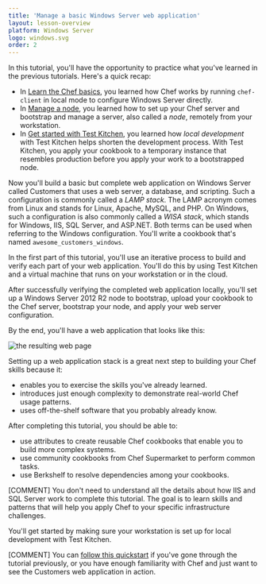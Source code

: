 ```yaml
---
title: 'Manage a basic Windows Server web application'
layout: lesson-overview
platform: Windows Server
logo: windows.svg
order: 2
---
```

In this tutorial, you'll have the opportunity to practice what you've learned in the previous tutorials. Here's a quick recap:

* In [Learn the Chef basics](/tutorials/learn-the-basics/windows/free/), you learned how Chef works by running `chef-client` in local mode to configure Windows Server directly.
* In [Manage a node](/tutorials/manage-a-node/windows/), you learned how to set up your Chef server and bootstrap and manage a server, also called a _node_, remotely from your workstation.
* In [Get started with Test Kitchen](/tutorials/local-development/windows/), you learned how _local development_ with Test Kitchen helps shorten the development process. With Test Kitchen, you apply your cookbook to a temporary instance that resembles production before you apply your work to a bootstrapped node.

Now you'll build a basic but complete web application on Windows Server called Customers that uses a web server, a database, and scripting. Such a configuration is commonly called a _LAMP stack_. The LAMP acronym comes from Linux and stands for Linux, Apache, MySQL, and PHP. On Windows, such a configuration is also commonly called a _WISA stack_, which stands for Windows, IIS, SQL Server, and ASP.NET. Both terms can be used when referring to the Windows configuration. You'll write a cookbook that's named `awesome_customers_windows`.

In the first part of this tutorial, you'll use an iterative process to build and verify each part of your web application. You'll do this by using Test Kitchen and a virtual machine that runs on your workstation or in the cloud.

After successfully verifying the completed web application locally, you'll set up a Windows Server 2012 R2 node to bootstrap, upload your cookbook to the Chef server, bootstrap your node, and apply your web server configuration.

By the end, you'll have a web application that looks like this:

![the resulting web page](misc/manage_customers_node.png)

Setting up a web application stack is a great next step to building your Chef skills because it:

* enables you to exercise the skills you've already learned.
* introduces just enough complexity to demonstrate real-world Chef usage patterns.
* uses off-the-shelf software that you probably already know.

After completing this tutorial, you should be able to:

* use attributes to create reusable Chef cookbooks that enable you to build more complex systems.
* use community cookbooks from Chef Supermarket to perform common tasks.
* use Berkshelf to resolve dependencies among your cookbooks.

[COMMENT] You don't need to understand all the details about how IIS and SQL Server work to complete this tutorial. The goal is to learn skills and patterns that will help you apply Chef to your specific infrastructure challenges.

You'll get started by making sure your workstation is set up for local development with Test Kitchen.

[COMMENT] You can [follow this quickstart](/manage-a-web-app/windows/bring-up-the-web-app-using-test-kitchen/) if you've gone through the tutorial previously, or you have enough familiarity with Chef and just want to see the Customers web application in action.

